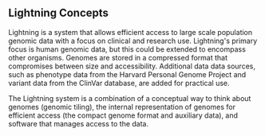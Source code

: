 Lightning Concepts
---

Lightning is a system that allows efficient access to
large scale population genomic data with a focus
on clinical and research use.
Lightning's primary focus is human genomic
data, but this could be extended to encompass other organisms.
Genomes are stored in a compressed format that compromises
between size and accessibility.
Additional data data sources, such as phenotype data from
the Harvard Personal Genome Project and variant data from
the ClinVar database, are added for practical use.

The Lightning system is a combination of a conceptual way
to think about genomes (genomic tiling),
the internal representation of genomes for efficient access
(the compact genome format and auxiliary data), and
software that manages access to the data.


